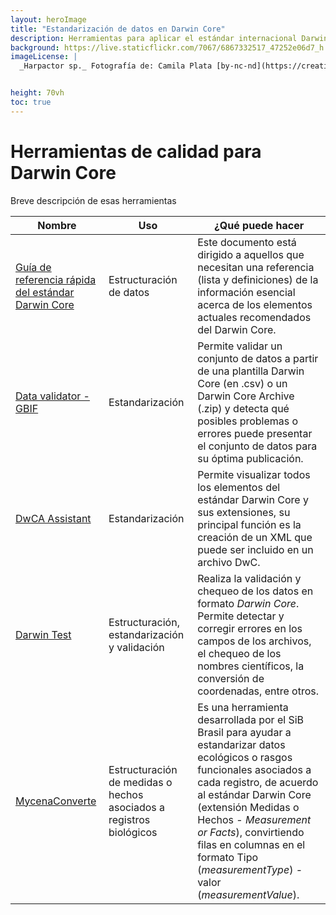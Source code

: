 ```yaml
---
layout: heroImage
title: "Estandarización de datos en Darwin Core"
description: Herramientas para aplicar el estándar internacional Darwin Core
background: https://live.staticflickr.com/7067/6867332517_47252e06d7_h.jpg
imageLicense: |
  _Harpactor sp._ Fotografía de: Camila Plata [by-nc-nd](https://creativecommons.org/licenses/by-nc-nd/2.0/)  vía [Flickr](https://www.flickr.com/photos/camisilver/6867332517/)


height: 70vh
toc: true
---
```


# Herramientas de calidad para Darwin Core 

Breve descripción de esas herramientas

| Nombre        | Uso          | ¿Qué puede hacer  |
| ------------- |-------------| -----|
| [Guía de referencia rápida del estándar Darwin Core](http://repository.humboldt.org.co/handle/20.500.11761/35349)   | Estructuración de datos    |    Este documento está dirigido a aquellos que necesitan una referencia (lista y definiciones) de la información esencial acerca de los elementos actuales recomendados del Darwin Core. |
| [Data validator - GBIF](https://www.gbif.org/tools/data-validator)      | Estandarización    |   Permite validar un conjunto de datos a partir de una plantilla Darwin Core (en .csv) o un Darwin Core Archive  (.zip) y detecta qué posibles problemas o errores puede presentar el conjunto de datos para su óptima publicación. |
| [DwCA Assistant ](http://tools.gbif.org/dwca-assistant/?lang=en)      | Estandarización    |   Permite visualizar todos los elementos del estándar Darwin Core y sus extensiones, su principal función es la creación de un XML que puede ser incluido en un archivo DwC. |
| [Darwin Test ](https://www.gbif.es/software/darwin-test/)      | Estructuración, estandarización y validación    |   Realiza la validación y chequeo de los datos en formato *Darwin Core*. Permite detectar y corregir errores en los campos de los archivos, el chequeo de los nombres científicos, la conversión de coordenadas, entre otros. |
| [MycenaConverte](https://ferramentas.sibbr.gov.br/mycena/)      | Estructuración de medidas o hechos asociados a registros biológicos    |   Es una herramienta desarrollada por el SiB Brasil para ayudar a estandarizar datos ecológicos o rasgos funcionales asociados a cada registro, de acuerdo al estándar Darwin Core (extensión Medidas o Hechos - *Measurement or Facts*), convirtiendo filas en columnas en el formato Tipo (*measurementType*) - valor (*measurementValue*). |
